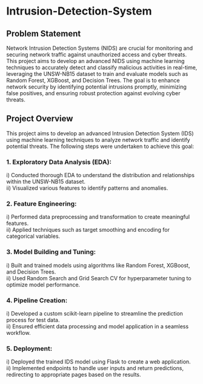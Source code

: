 # Intrusion-Detection-System
## Problem Statement
Network Intrusion Detection Systems (NIDS) are crucial for monitoring and securing network traffic against unauthorized access and cyber threats. This project aims to develop an advanced NIDS using machine learning techniques to accurately detect and classify malicious activities in real-time, leveraging the UNSW-NB15 dataset to train and evaluate models such as Random Forest, XGBoost, and Decision Trees. The goal is to enhance network security by identifying potential intrusions promptly, minimizing false positives, and ensuring robust protection against evolving cyber threats.

## Project Overview
This project aims to develop an advanced Intrusion Detection System (IDS) using machine learning techniques to analyze network traffic and identify potential threats. The following steps were undertaken to achieve this goal:

### 1. Exploratory Data Analysis (EDA):
  i) Conducted thorough EDA to understand the distribution and relationships within the UNSW-NB15 dataset.                                     
  ii) Visualized various features to identify patterns and anomalies.

### 2. Feature Engineering:
  i) Performed data preprocessing and transformation to create meaningful features.                                                         
  ii) Applied techniques such as target smoothing and encoding for categorical variables.

### 3. Model Building and Tuning:
  i) Built and trained models using algorithms like Random Forest, XGBoost, and Decision Trees.                                                         
  ii) Used Random Search and Grid Search CV for hyperparameter tuning to optimize model performance.

### 4. Pipeline Creation:
  i) Developed a custom scikit-learn pipeline to streamline the prediction process for test data.                                                            
  ii) Ensured efficient data processing and model application in a seamless workflow.

### 5. Deployment:
  i) Deployed the trained IDS model using Flask to create a web application.                                                                    
  ii) Implemented endpoints to handle user inputs and return predictions, redirecting to appropriate pages based on the results.
